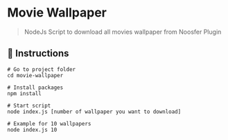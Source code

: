 # Movie Wallpaper
> NodeJs Script to download all movies wallpaper from Noosfer Plugin


## 📜 Instructions

```
# Go to project folder
cd movie-wallpaper

# Install packages
npm install

# Start script
node index.js [number of wallpaper you want to download]

# Example for 10 wallpapers
node index.js 10
```